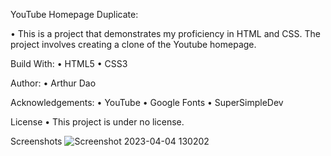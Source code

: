 YouTube Homepage Duplicate:

• This is a project that demonstrates my proficiency in HTML and CSS. The project involves creating a clone of the Youtube homepage. 

Build With:
• HTML5
• CSS3

Author:
• Arthur Dao


Acknowledgements:
• YouTube
• Google Fonts
• SuperSimpleDev

License
• This project is under no license. 

Screenshots 
![Screenshot 2023-04-04 130202](https://user-images.githubusercontent.com/129889354/229886786-cdf9d679-ab59-48d6-8821-f2184c08622a.png)
